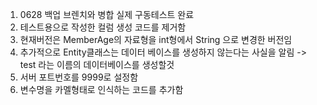 1. 0628 백업 브렌치와 병합 실제 구동테스트 완료
2. 테스트용으로 작성한 컬럼 생성 코드를 제거함
3. 현재버전은 MemberAge의 자료형을 int형에서 String 으로 변경한 버전임
4. 추가적으로 Entity클래스는 데이터 베이스를 생성하지 않는다는 사실을 알림 -> test 라는 이름의 데이터베이스를 생성할것
5. 서버 포트번호를 9999로 설정함
6. 변수명을 카멜형태로 인식하는 코드를 추가함
